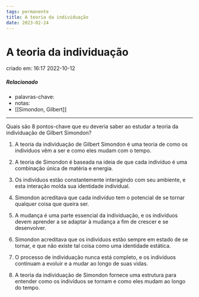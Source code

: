 ```yaml
---
tags: permanente
title: A teoria da individuação
date: 2023-02-24
---
```


# A teoria da individuação

criado em: 16:17 2022-10-12

##### Relacionado

- palavras-chave: 
- notas:
- [[Simondon, Gilbert]]

---

Quais são 8 pontos-chave que eu deveria saber ao estudar a teoria da individuação de Gilbert Simondon?

1. A teoria da individuação de Gilbert Simondon é uma teoria de como os indivíduos vêm a ser e como eles mudam com o tempo.

2. A teoria de Simondon é baseada na ideia de que cada indivíduo é uma combinação única de matéria e energia.

3. Os indivíduos estão constantemente interagindo com seu ambiente, e esta interação molda sua identidade individual.

4. Simondon acreditava que cada indivíduo tem o potencial de se tornar qualquer coisa que queira ser.

5. A mudança é uma parte essencial da individuação, e os indivíduos devem aprender a se adaptar à mudança a fim de crescer e se desenvolver.

6. Simondon acreditava que os indivíduos estão sempre em estado de se tornar, e que não existe tal coisa como uma identidade estática.

7. O processo de individuação nunca está completo, e os indivíduos continuam a evoluir e a mudar ao longo de suas vidas.

8. A teoria da individuação de Simondon fornece uma estrutura para entender como os indivíduos se tornam e como eles mudam ao longo do tempo.
